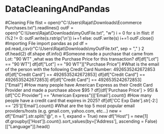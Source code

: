 # DataCleaningAndPandas

#Cleaning File
flist = open(r"C:\Users\Rajat\Downloads\Ecommerce Purchases.txt").readlines()
outF = open(r"C:\Users\Rajat\Downloads\myOutFile.txt", "w")
i = 0
for s in flist:
    if i%2 != 0:
        outF.write(s.rstrip('\n'))
        i+=1
    else:
        outF.write(s)
        i+=1
outF.close()
#Importing File
import pandas as pd
df = pd.read_csv(r"C:\Users\Rajat\Downloads\myOutFile.txt", sep = "," )
2
df.head(2)
df.shape
df.info()
#Someone made a purchase that came from Lot: "90 WT" ,what was the Purchase Price for this transaction?
df[df["Lot"] == "90 WT"]
df[df["Lot"] == "90 WT"]["Purchase Price"]
#What is the email of the person with the following Credit Card Number: 4926535242672853
df[df["Credit Card"] == 4926535242672853]
df[df["Credit Card"] == 4926535242672853]
df[df["Credit Card"] == 4926535242672853]["Email"]
#How many people have American Express as their Credit Card Provider and made a purchase above $95 ?
df[(df['Purchase Price'] > 95) & (df["CC Provider"] == "American Express")]['Email'].count()
#How many people have a credit card that expires in 2025?
df[df['CC Exp Date'].str[-2:] == '25']['Email'].count()
#What are the top 5 most popular email providers/hosts (e.g. gmail.com, yahoo.com, etc...)
new = df["Email"].str.split("@", n = 1, expand = True)
new
df["Host"] = new[1]
df.groupby(['Host']).count().sort_values(by=['Address'], ascending = False)[["Language"]].head()
